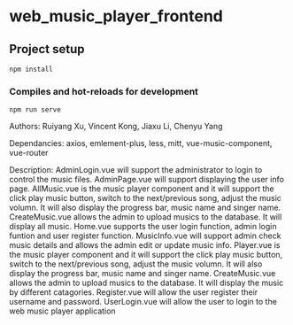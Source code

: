 # web_music_player_frontend

## Project setup
```
npm install
```

### Compiles and hot-reloads for development
```
npm run serve
```

Authors: Ruiyang Xu, Vincent Kong, Jiaxu Li, Chenyu Yang

Dependancies: axios, emlement-plus, less, mitt, vue-music-component, vue-router

Description:
AdminLogin.vue will support the administrator to login to control the music files.
AdminPage.vue will support displaying the user info page.
AllMusic.vue is the music player component and it will support the click play music button, switch to the next/previous song, adjust the music volumn. It will also display the progress bar, music name and singer name.
CreateMusic.vue allows the admin to upload musics to the database. It will display all music.
Home.vue supports the user login function, admin login funtion and user register function.
MusicInfo.vue will support admin check music details and allows the admin edit or update music info.
Player.vue is the music player component and it will support the click play music button, switch to the next/previous song, adjust the music volumn. It will also display the progress bar, music name and singer name.
CreateMusic.vue allows the admin to upload musics to the database. It will display the music by different catagories.
Register.vue will allow the user register their username and password.
UserLogin.vue will allow the user to login to the web music player application
